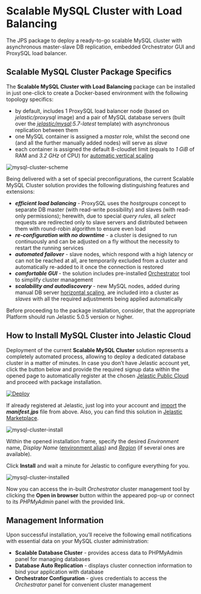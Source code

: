 # Scalable MySQL Cluster with Load Balancing

The JPS package to deploy a ready-to-go scalable MySQL cluster with asynchronous master-slave DB replication, embedded Orchestrator GUI and ProxySQL load balancer.

## Scalable MySQL Cluster Package Specifics

The **Scalable MySQL Cluster with Load Balancing** package can be installed in just one-click to create a Docker-based environment with the following topology specifics:
- by default, includes 1 ProxySQL load balancer node (based on _jelastic/proxysql_ image) and a pair of MySQL database servers (built over the  _[jelastic/mysql](https://hub.docker.com/r/jelastic/mysql/):5.7-latest_ template) with asynchronous replication between them
- one MySQL container is assigned a _master_ role, whilst the second one (and all the further manually added nodes) will serve as _slave_
- each container is assigned the default 8-cloudlet limit (equals to _1 GiB_ of RAM and _3.2 GHz_ of CPU) for [automatic vertical scaling](https://docs.jelastic.com/automatic-vertical-scaling)

![mysql-cluster-scheme](images/mysql-cluster-scheme.png)

Being delivered with a set of special preconfigurations, the current Scalable MySQL Cluster solution provides the following distinguishing features and extensions:
- _**efficient load balancing**_ - ProxySQL uses the _hostgroups_ concept to separate DB master (with read-write possibility) and slaves (with read-only permissions); herewith, due to special _query rules_, all _select_ requests are redirected only to slave servers and distributed between them with round-robin algorithm to ensure even load
- _**re-configuration with no downtime**_ - a cluster is designed to run continuously and can be adjusted on a fly without the necessity to restart the running services
- _**automated failover**_ - slave nodes, which respond with a high latency or can not be reached at all, are temporarily excluded from a cluster and automatically re-added to it once the connection is restored
- _**comfortable GUI**_ - the solution includes pre-installed [Orchestrator](https://github.com/github/orchestrator) tool to simplify cluster management
- _**scalability and autodiscovery**_ - new MySQL nodes, added during manual DB server [horizontal scaling](https://docs.jelastic.com/multi-nodes), are included into a cluster as _slaves_ with all the required adjustments being applied automatically

Before proceeding to the package installation, consider, that the appropriate Platform should run Jelastic 5.0.5 version or higher.

## How to Install MySQL Cluster into Jelastic Cloud

Deployment of the current **Scalable MySQL Cluster** solution represents a completely automated process, allowing to deploy a dedicated database cluster in a matter of minutes. In case you don’t have Jelastic account yet, click the button below and provide the required signup data within the opened page to automatically register at the chosen [Jelastic Public Cloud](https://jelastic.cloud/) and proceed with package installation.

[![Deploy](images/deploy-to-jelastic.png)](https://jelastic.com/install-application/?manifest=https://raw.githubusercontent.com/jahia/paas_jelastic_mysql_cluster/master/mysql-cluster-orchestrator/manifest.jps)

If already registered at Jelastic, just log into your account and [import](https://docs.jelastic.com/environment-import) the _**manifest.jps**_ file from above. Also, you can find this solution in [Jelastic Marketplace](https://docs.jelastic.com/marketplace).

![mysql-cluster-install](images/mysql-cluster-install.png)

Within the opened installation frame, specify the desired _Environment_ name, _Display Name_ ([environment alias](https://docs.jelastic.com/environment-aliases)) and _[Region](https://docs.jelastic.com/environment-regions)_ (if several ones are available).

Click **Install** and wait a minute for Jelastic to configure everything for you.

![mysql-cluster-installed](images/mysql-cluster-installed.png)

Now you can access the in-built _Orchestrator_ cluster management tool by clicking the **Open in browser** button within the appeared pop-up or connect to its _PHPMyAdmin_ panel with the provided link.

## Management Information

Upon successful installation, you’ll receive the following email notifications with essential data on your MySQL cluster administration:
- **Scalable Database Cluster** - provides access data to PHPMyAdmin panel for managing databases
- **Database Auto Replication** - displays cluster connection information to bind your application with database
- **Orchestrator Configuration** - gives credentials to access the _Orchestrator_ panel for convenient cluster management
